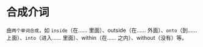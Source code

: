 # 合成介词
由`两个单词合成`，如 `inside`（在…… 里面）、outside（在…… 外面）、`onto`（到…… 上面）、`into`（进入…… 里面）、within（在…… 之内）、without（没有）等。
